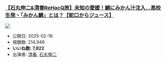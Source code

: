 ### [【石丸伸二&清春ReHacQ旅】未知の愛媛！鯛にみかん汁注入…高校生発・「みかん鯛」とは？【蛇口からジュース】](https://www.youtube.com/watch?v=DVxWw5ukKvE)
[![](https://img.youtube.com/vi/DVxWw5ukKvE/sddefault.jpg)](https://www.youtube.com/watch?v=DVxWw5ukKvE)
-   公開日: 2025-02-16
-   視聴数: 214,946
-   **いいね数: 7,822**
-   出演者: [清春](/rehacq_fan/people/清春 "wikilink"), [石丸伸二](/rehacq_fan/people/石丸伸二 "wikilink")
